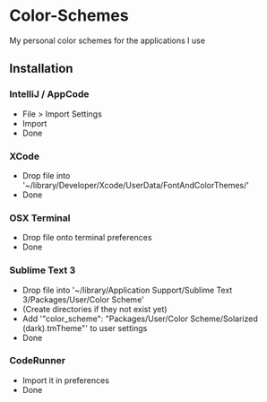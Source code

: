 Color-Schemes
=============

My personal color schemes for the applications I use



## Installation


### IntelliJ / AppCode

- File > Import Settings
- Import
- Done


### XCode

- Drop file into '~/library/Developer/Xcode/UserData/FontAndColorThemes/'
- Done


### OSX Terminal

- Drop file onto terminal preferences
- Done


### Sublime Text 3

- Drop file into '~/library/Application Support/Sublime Text 3/Packages/User/Color Scheme'
- (Create directories if they not exist yet)
- Add '"color_scheme": "Packages/User/Color Scheme/Solarized (dark).tmTheme"' to user settings
- Done


### CodeRunner

- Import it in preferences
- Done